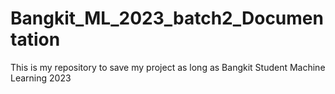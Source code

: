 # Bangkit_ML_2023_batch2_Documentation
This is my repository to save my project as long as Bangkit Student Machine Learning 2023
